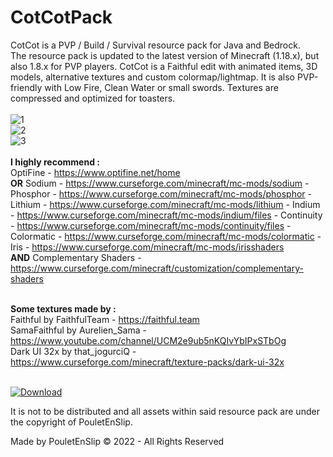 # CotCotPack

CotCot is a PVP / Build / Survival resource pack for Java and Bedrock.<br>
The resource pack is updated to the latest version of Minecraft (1.18.x), but also 1.8.x for PVP players. CotCot is a Faithful edit with animated items, 3D models, alternative textures and custom colormap/lightmap. It is also PVP-friendly with Low Fire, Clean Water or small swords. Textures are compressed and optimized for toasters.<br><br>
![1](https://github.com/PouletEnSlip/Minecraft-Resource-Pack/blob/main/Images/0.png)<br>
![2](https://github.com/PouletEnSlip/Minecraft-Resource-Pack/blob/main/Images/2.png)<br>
![3](https://github.com/PouletEnSlip/Minecraft-Resource-Pack/blob/main/Images/3.png)<br><br>
<b>I highly recommend :</b><br>
OptiFine - https://www.optifine.net/home<br>
<b>OR</b>
	Sodium - https://www.curseforge.com/minecraft/mc-mods/sodium - 
	Phosphor - https://www.curseforge.com/minecraft/mc-mods/phosphor - 
	Lithium - https://www.curseforge.com/minecraft/mc-mods/lithium - 
	Indium - https://www.curseforge.com/minecraft/mc-mods/indium/files - 
	Continuity - https://www.curseforge.com/minecraft/mc-mods/continuity/files - 
	Colormatic - https://www.curseforge.com/minecraft/mc-mods/colormatic - 
	Iris - https://www.curseforge.com/minecraft/mc-mods/irisshaders<br>
<b>AND</b>
Complementary Shaders - https://www.curseforge.com/minecraft/customization/complementary-shaders<br><br>

<b>Some textures made by :</b><br>
Faithful by FaithfulTeam - https://faithful.team<br>
SamaFaithful by Aurelien_Sama - https://www.youtube.com/channel/UCM2e9ub5nKQIvYbIPxSTbOg<br>
Dark UI 32x by that_jogurciQ - https://www.curseforge.com/minecraft/texture-packs/dark-ui-32x<br><br>

[![Download](https://www.pngall.com/wp-content/uploads/2/Downloadable-PDF-Button-PNG-Image.png)](https://github.com/PouletEnSlip/CotCotPack/releases)

It is not to be distributed and all assets within said
resource pack are under the copyright of PouletEnSlip.<br>

Made by PouletEnSlip © 2022 - All Rights Reserved
